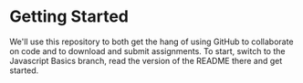 # Getting Started

We'll use this repository to both get the hang of using GitHub to collaborate on code and to download and submit assignments. To start, switch to the Javascript Basics branch, read the version of the README there and get started.
